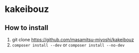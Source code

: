 # kakeibouz

## How to install

1. git clone https://github.com/masamitsu-miyoshi/kakeibouz
2. `composer install --dev` or `composer install --no-dev`
